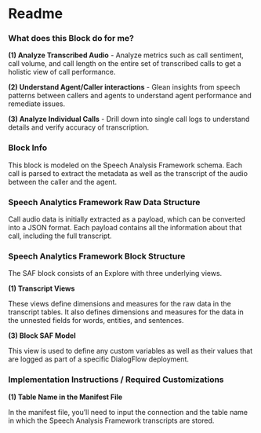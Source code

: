 # Readme

### What does this Block do for me?

**(1) Analyze Transcribed Audio** - Analyze metrics such as call sentiment, call volume, and call length on the entire set of transcribed calls to get a holistic view of call performance.

**(2) Understand Agent/Caller interactions** - Glean insights from speech patterns between callers and agents to understand agent performance and remediate issues.

**(3) Analyze Individual Calls** - Drill down into single call logs to understand details and verify accuracy of transcription.


### Block Info

This block is modeled on the Speech Analysis Framework schema. Each call is parsed to extract the metadata as well as the transcript of the audio between the caller and the agent.

### Speech Analytics Framework Raw Data Structure

Call audio data is initially extracted as a payload, which can be converted into a JSON format. Each payload contains all the information about that call, including the full transcript.

### Speech Analytics Framework Block Structure

The SAF block consists of an Explore with three underlying views.

**(1) Transcript Views**

These views define dimensions and measures for the raw data in the transcript tables. It also defines dimensions and measures for the data in the unnested fields for words, entities, and sentences.

**(3) Block SAF Model**

This view is used to define any custom variables as well as their values that are logged as part of a specific DialogFlow deployment.

### Implementation Instructions / Required Customizations

**(1) Table Name in the Manifest File**

In the manifest file, you’ll need to input the connection and the table name in which the Speech Analysis Framework transcripts are stored.



